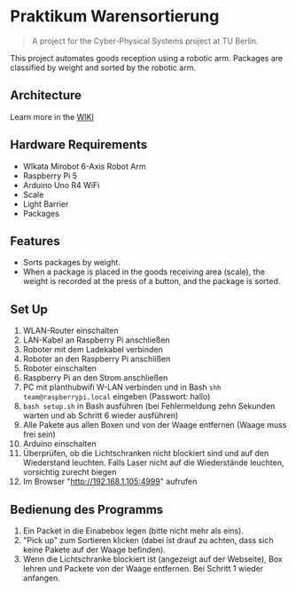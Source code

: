 # Praktikum Warensortierung

> A project for the Cyber-Physical Systems project at TU Berlin.

This project automates goods reception using a robotic arm. Packages are classified by weight and sorted by the robotic arm.

## Architecture
Learn more in the [WIKI](https://github.com/sebas-rodri/PCPS-Warensortierung/wiki)

## Hardware Requirements

- Wlkata Mirobot 6-Axis Robot Arm
- Raspberry Pi 5
- Arduino Uno R4 WiFi
- Scale
- Light Barrier
- Packages

## Features

- Sorts packages by weight.
- When a package is placed in the goods receiving area (scale), the weight is recorded at the press of a button, and the package is sorted.

## Set Up
1.    WLAN-Router einschalten
2.    LAN-Kabel an Raspberry Pi anschließen
3.    Roboter mit dem Ladekabel verbinden
4.    Roboter an den Raspberry Pi anschlißen
5.    Roboter einschalten
6.    Raspberry Pi an den Strom anschließen
7.    PC mit planthubwifi W-LAN verbinden und in Bash `shh team@raspberrypi.local` eingeben (Passwort: hallo)
8.    `bash setup.sh` in Bash ausführen (bei Fehlermeldung zehn Sekunden warten und ab Schritt 6 wieder ausführen)
9.    Alle Pakete aus allen Boxen und von der Waage entfernen (Waage muss frei sein)
10.   Arduino einschalten 
11.   Überprüfen, ob die Lichtschranken nicht blockiert sind und auf den Wiederstand leuchten. Falls Laser nicht auf die Wiederstände leuchten, vorsichtig zurecht biegen
12.   Im Browser "http://192.168.1.105:4999" aufrufen

## Bedienung des Programms
1.    Ein Packet in die Einabebox legen (bitte nicht mehr als eins).
2.    "Pick up" zum Sortieren klicken (dabei ist drauf zu achten, dass sich keine Pakete auf der Waage befinden).
3.    Wenn die Lichtschranke blockiert ist (angezeigt auf der Webseite), Box lehren und Packete von der Waage entfernen. Bei Schritt 1 wieder anfangen.
